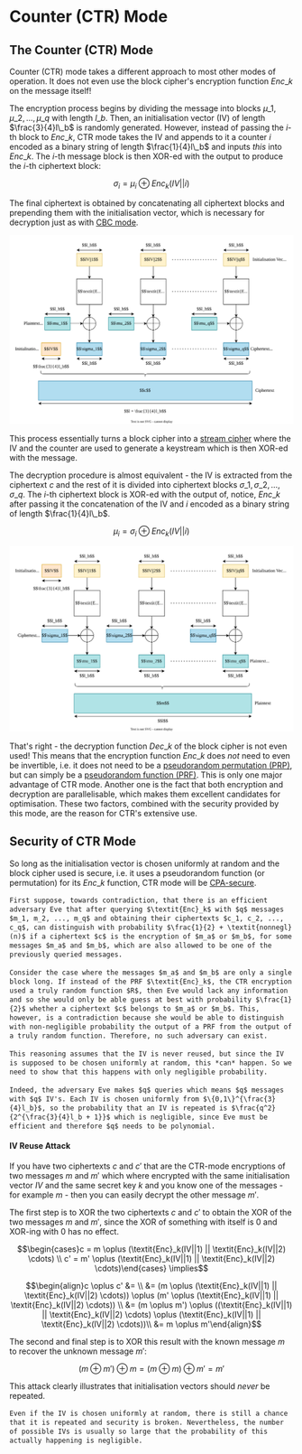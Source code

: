 # Counter (CTR) Mode

## The Counter (CTR) Mode

Counter (CTR) mode takes a different approach to most other modes of operation. It does not even use the block cipher's encryption function $\textit{Enc}\_k$ on the message itself!

The encryption process begins by dividing the message into blocks $\mu\_1, \mu\_2, ..., \mu\_q$ with length $l\_b$. Then, an initialisation vector (IV) of length $\frac{3}{4}l\_b$ is randomly generated. However, instead of passing the $i$-th block to $\textit{Enc}\_k$, CTR mode takes the IV and appends to it a counter $i$ encoded as a binary string of length $\frac{1}{4}l\_b$ and inputs _this_ into $\textit{Enc}\_k$. The $i$-th message block is then XOR-ed with the output to produce the $i$-th ciphertext block:

$$\sigma_i = \mu_i \oplus \textit{Enc}_k(IV||i)$$

The final ciphertext is obtained by concatenating all ciphertext blocks and prepending them with the initialisation vector, which is necessary for decryption just as with [CBC mode](cipher-block-chaining-cbc-mode.md).

![](<../../../../Cryptography/Private-Key Cryptography/Block Ciphers/Modes of Operation/Resources/Images/CTR Encryption.svg>)

This process essentially turns a block cipher into a [stream cipher](../../stream-ciphers/) where the IV and the counter are used to generate a keystream which is then XOR-ed with the message.

The decryption procedure is almost equivalent - the IV is extracted from the ciphertext $c$ and the rest of it is divided into ciphertext blocks $\sigma\_1, \sigma\_2, ..., \sigma\_q$. The $i$-th ciphertext block is XOR-ed with the output of, notice, $\textit{Enc}\_k$ after passing it the concatenation of the IV and $i$ encoded as a binary string of length $\frac{1}{4}l\_b$.

$$\mu_i = \sigma_i \oplus \textit{Enc}_k(IV||i)$$

![](<../../../../Cryptography/Private-Key Cryptography/Block Ciphers/Modes of Operation/Resources/Images/CTR Decryption.svg>)

That's right - the decryption function $\textit{Dec}\_k$ of the block cipher is not even used! This means that the encryption function $\textit{Enc}\_k$ does _not_ need to even be invertible, i.e. it does not need to be a [pseudorandom permutation (PRP)](../../../randomness/pseudorandom-permutations-prps.md), but can simply be a [pseudorandom function (PRF)](../../../randomness/pseudorandom-function-generators-prfgs.md). This is only one major advantage of CTR mode. Another one is the fact that both encryption and decryption are parallelisable, which makes them excellent candidates for optimisation. These two factors, combined with the security provided by this mode, are the reason for CTR's extensive use.

## Security of CTR Mode

So long as the initialisation vector is chosen uniformly at random and the block cipher used is secure, i.e. it uses a pseudorandom function (or permutation) for its $\textit{Enc}\_k$ function, CTR mode will be [CPA-secure](../../security-definitions/chosen-plaintext-attack-cpa.md).

```admonish
First suppose, towards contradiction, that there is an efficient adversary Eve that after querying $\textit{Enc}_k$ with $q$ messages $m_1, m_2, ..., m_q$ and obtaining their ciphertexts $c_1, c_2, ..., c_q$, can distinguish with probability $\frac{1}{2} + \textit{nonnegl}(n)$ if a ciphertext $c$ is the encryption of $m_a$ or $m_b$, for some messages $m_a$ and $m_b$, which are also allowed to be one of the previously queried messages. 

Consider the case where the messages $m_a$ and $m_b$ are only a single block long. If instead of the PRF $\textit{Enc}_k$, the CTR encryption used a truly random function $R$, then Eve would lack any information and so she would only be able guess at best with probability $\frac{1}{2}$ whether a ciphertext $c$ belongs to $m_a$ or $m_b$. This, however, is a contradiction because she would be able to distinguish with non-negligible probability the output of a PRF from the output of a truly random function. Therefore, no such adversary can exist.

This reasoning assumes that the IV is never reused, but since the IV is supposed to be chosen uniformly at random, this *can* happen. So we need to show that this happens with only negligible probability.

Indeed, the adversary Eve makes $q$ queries which means $q$ messages with $q$ IV's. Each IV is chosen uniformly from $\{0,1\}^{\frac{3}{4}l_b}$, so the probability that an IV is repeated is $\frac{q^2}{2^{\frac{3}{4}l_b + 1}}$ which is negligible, since Eve must be efficient and therefore $q$ needs to be polynomial.
```

#### IV Reuse Attack

If you have two ciphertexts $c$ and $c'$ that are the CTR-mode encryptions of two messages $m$ and $m'$ which where encrypted with the same initialisation vector $IV$ and the same secret key $k$ and you know one of the messages - for example $m$ - then you can easily decrypt the other message $m'$.

The first step is to XOR the two ciphertexts $c$ and $c'$ to obtain the XOR of the two messages $m$ and $m'$, since the XOR of something with itself is 0 and XOR-ing with 0 has no effect.

$$\begin{cases}c = m \oplus (\textit{Enc}_k(IV||1) || \textit{Enc}_k(IV||2) \cdots) \\ c' = m' \oplus (\textit{Enc}_k(IV||1) || \textit{Enc}_k(IV||2) \cdots)\end{cases} \implies$$

$$\begin{align}c \oplus c' &= \\ &= (m \oplus (\textit{Enc}_k(IV||1) || \textit{Enc}_k(IV||2) \cdots)) \oplus (m' \oplus (\textit{Enc}_k(IV||1) || \textit{Enc}_k(IV||2) \cdots)) \\ &= (m \oplus m') \oplus ((\textit{Enc}_k(IV||1) || \textit{Enc}_k(IV||2) \cdots) \oplus (\textit{Enc}_k(IV||1) || \textit{Enc}_k(IV||2) \cdots))\\ &= m \oplus m'\end{align}$$

The second and final step is to XOR this result with the known message $m$ to recover the unknown message $m'$:

$$(m \oplus m') \oplus m = (m \oplus m) \oplus m' = m'$$

This attack clearly illustrates that initialisation vectors should _never_ be repeated.

```admonish
Even if the IV is chosen uniformly at random, there is still a chance that it is repeated and security is broken. Nevertheless, the number of possible IVs is usually so large that the probability of this actually happening is negligible.
```
